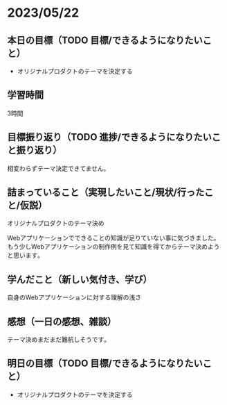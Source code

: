 # 2023/05/22
## 本日の目標（TODO 目標/できるようになりたいこと）
- オリジナルプロダクトのテーマを決定する
## 学習時間
3時間
## 目標振り返り（TODO 進捗/できるようになりたいこと振り返り）
相変わらずテーマ決定できてません｡
## 詰まっていること（実現したいこと/現状/行ったこと/仮説）
オリジナルプロダクトのテーマ決め  

Webアプリケーションでできることの知識が足りていない事に気づきました｡  
もう少しWebアプリケーションの制作例を見て知識を得てからテーマ決めようと思います｡
## 学んだこと（新しい気付き、学び）
自身のWebアプリケーションに対する理解の浅さ
## 感想（一日の感想、雑談）
テーマ決めまだまだ難航しそうです｡
## 明日の目標（TODO 目標/できるようになりたいこと）
- オリジナルプロダクトのテーマを決定する